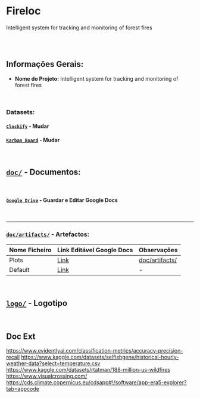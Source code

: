 # Fireloc
Intelligent system for tracking and
monitoring of forest fires

<br>

<br>

## Informações Gerais:
- **Nome do Projeto:** Intelligent system for tracking and
monitoring of forest fires


<br>

### Datasets:


#### [`Clockify`](https://app.clockify.me/dashboard) - Mudar


#### [`Karban Board`](https://github.com/users/rafag00/projects/1) - Mudar

<br>



## [`doc/`](doc/) - Documentos:

<br>

#### [`Google Drive`](https://drive.google.com/drive/folders/12P4iOsif05OP7BCPvBFJg49i8YX9N7cp?usp=sharing) - Guardar e Editar Google Docs

<br>

---

### [`doc/artifacts/`](doc/artifacts/) - Artefactos:

| Nome Ficheiro | Link Editável Google Docs | Observações |
| ------------- | ------------- | ------------- |
| Plots | [Link](https://docs.google.com/document/d/13i_mYp9PHkETkbOD2LwXYszvO4M-7lRd-wW-ELyMDCk/edit?usp=sharing) | [doc/artifacts/](doc/artifacts/) |
| Default | [Link](https://docs.google.com/document/d/1T8bLwElkZBmoBA6Du1SepZzTFtTGWta2f99TtFZRJW0/edit?usp=sharing) | - |

<br>

## [`logo/`](logo/) - Logotipo

<br>


## Doc Ext
https://www.evidentlyai.com/classification-metrics/accuracy-precision-recall
https://www.kaggle.com/datasets/selfishgene/historical-hourly-weather-data?select=temperature.csv
https://www.kaggle.com/datasets/rtatman/188-million-us-wildfires
https://www.visualcrossing.com/
https://cds.climate.copernicus.eu/cdsapp#!/software/app-era5-explorer?tab=appcode






